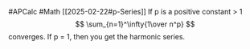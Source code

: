 #APCalc 
#Math 
[[2025-02-22#p-Series]]
If p is a positive constant > 1$$
\sum_{n=1}^\infty{1\over n^p}
$$converges.
If p = 1, then you get the harmonic series.